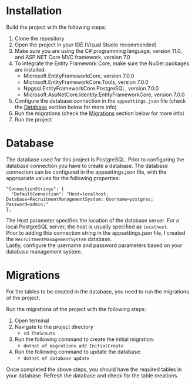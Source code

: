 
# Installation 
Build the project with the following steps:
1. Clone the repository
2. Open the project in your IDE (Visual Studio recommended)
3. Make sure you are using the C# programming language, version 11.0, and ASP.NET Core MVC framework, version 7.0
4. To integrate the Entity Framework Core, make sure the NuGet packages are installed: 
    - Microsoft.EntityFrameworkCore, version 7.0.0
    - Microsoft.EntityFrameworkCore.Tools, version 7.0.0
    - Npgsql.EntityFrameworkCore.PostgreSQL, version 7.0.0
    - Microsoft.AspNetCore.Identity.EntityFrameworkCore, version 7.0.0
5. Configure the database connection in the `appsettings.json` file (check the [Database](#database) section below for more info)
6. Run the migrations (check the [Migrations](#migrations) section below for more info)
7. Run the project

# Database
The database used for this project is PostgreSQL. Prior to configuring the database connection you have to create a database. The database connection can be configured in the appsettings.json file, with the appropriate values for the following properties:
```
"ConnectionStrings": {
  "DefaultConnection": "Host=localhost; Database=RecruitmentManagementSystem; Username=postgres; Password=admin;"
},
```
The Host parameter specifies the location of the database server. For a local PostgreSQL server, the host is usually specified as `localhost`.  
Prior to adding this connection string in the appsettings.json file, I created the `RecruitmentManagementSystem` database.  
Lastly, configure the username and password parameters based on your database management system.

# Migrations
For the tables to be created in the database, you need to run the migrations of the project.  
 
Run the migrations of the project with the following steps:
1. Open terminal 
2. Navigate to the project directory
    - `cd TheScouts`
3. Run the following command to create the initial migration:
    - `dotnet ef migrations add InitialCreate`
5. Run the following command to update the database:
    - `dotnet ef database update`  

Once completed the above steps, you should have the required tables in your database. Refresh the database and check for the table creations. 

